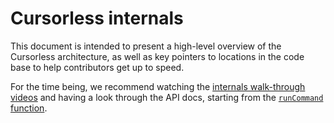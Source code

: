 # Cursorless internals

This document is intended to present a high-level overview of the Cursorless architecture, as well as key pointers to locations in the code base to help contributors get up to speed.

For the time being, we recommend watching the [internals walk-through videos](https://youtube.com/playlist?list=PLkafpFOBVedScHi0dy_80DsHwnZIOSOTy) and having a look through the API docs, starting from the [`runCommand` function](http://www.cursorless.org/docs/contributing/api/classes/core_commandRunner_CommandRunner.CommandRunner#runcommand).
